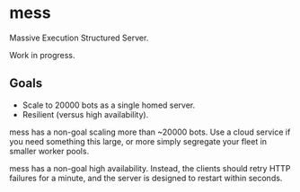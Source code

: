 # mess

Massive Execution Structured Server.

Work in progress.

## Goals

- Scale to 20000 bots as a single homed server.
- Resilient (versus high availability).

mess has a non-goal scaling more than ~20000 bots. Use a cloud service if you
need something this large, or more simply segregate your fleet in smaller worker
pools.

mess has a non-goal high availability. Instead, the clients should retry HTTP
failures for a minute, and the server is designed to restart within seconds.
